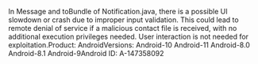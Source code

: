 In Message and toBundle of Notification.java, there is a possible UI slowdown or crash due to improper input validation. This could lead to remote denial of service if a malicious contact file is received, with no additional execution privileges needed. User interaction is not needed for exploitation.Product: AndroidVersions: Android-10 Android-11 Android-8.0 Android-8.1 Android-9Android ID: A-147358092